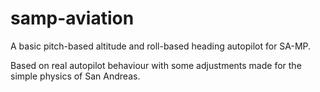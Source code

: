 # samp-aviation

A basic pitch-based altitude and roll-based heading autopilot for SA-MP.

Based on real autopilot behaviour with some adjustments made for the simple physics of San Andreas.

